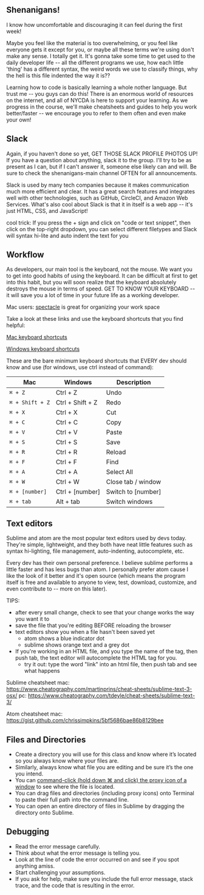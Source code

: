 ## Shenanigans!
I know how uncomfortable and discouraging it can feel during the first week!

Maybe you feel like the material is too overwhelming, or you feel like everyone gets it except for you, or maybe all these terms we're using don't make any sense. I totally get it. It's gonna take some time to get used to the daily developer life -- all the different programs we use, how each little 'thing' has a different syntax, the weird words we use to classify things, why the hell is this file indented the way it is??

Learning how to code is basically learning a whole nother language. But trust me -- you guys can do this! There is an enormous world of resources on the internet, and all of NYCDA is here to support your learning. As we progress in the course, we'll make cheatsheets and guides to help you work better/faster -- we encourage you to refer to them often and even make your own!


## Slack
Again, if you haven't done so yet, GET THOSE SLACK PROFILE PHOTOS UP! If you have a question about anything, slack it to the group. I'll try to be as present as I can, but if I can't answer it, someone else likely can and will. Be sure to check the shenanigans-main channel OFTEN for all announcements.

Slack is used by many tech companies because it makes communication much more efficient and clear. It has a great search features and integrates well with other technologies, such as GitHub, CircleCI, and Amazon Web Services. What's also cool about Slack is that it in itself is a web app -- it's just HTML, CSS, and JavaScript!

cool trick: If you press the + sign and click on "code or text snippet", then click on the top-right dropdown, you can select different filetypes and Slack will syntax hi-lite and auto indent the text for you


## Workflow
As developers, our main tool is the keyboard, not the mouse. We want you to get into good habits of using the keyboard. It can be difficult at first to get into this habit, but you will soon realize that the keyboard absolutely destroys the mouse in terms of speed. GET TO KNOW YOUR KEYBOARD -- it will save you a lot of time in your future life as a working developer.

Mac users: [spectacle](https://www.spectacleapp.com/) is great for organizing your work space

Take a look at these links and use the keyboard shortcuts that you find helpful:

[Mac keyboard shortcuts](https://support.apple.com/en-us/HT201236)

[Windows keyboard shortcuts](https://support.microsoft.com/en-us/help/126449/keyboard-shortcuts-for-windows)

These are the bare minimum keyboard shortcuts that EVERY dev should know and use (for windows, use ctrl instead of command):

Mac | Windows | Description
--- | --- | ---
`⌘ + Z` | Ctrl + Z | Undo
`⌘ + Shift + Z` | Ctrl + Shift + Z | Redo
`⌘ + X` | Ctrl + X | Cut
`⌘ + C` | Ctrl + C | Copy
`⌘ + V` | Ctrl + V | Paste
`⌘ + S` | Ctrl + S | Save
`⌘ + R` | Ctrl + R | Reload
`⌘ + F` | Ctrl + F | Find
`⌘ + A` | Ctrl + A | Select All
`⌘ + W` | Ctrl + W | Close tab / window
`⌘ + [number]` | Ctrl + [number] | Switch to [number]
`⌘ + tab` | Alt + tab | Switch windows

## Text editors
Sublime and atom are the most popular text editors used by devs today. They're simple, lightweight, and they both have neat little features such as syntax hi-lighting, file management, auto-indenting, autocomplete, etc.

Every dev has their own personal preference. I believe sublime performs a little faster and has less bugs than atom. I personally prefer atom cause I like the look of it better and it's open source (which means the program itself is free and available to anyone to view, test, download, customize, and even contribute to -- more on this later).

TIPS:
- after every small change, check to see that your change works the way you want it to
- save the file that you're editing BEFORE reloading the browser
- text editors show you when a file hasn't been saved yet
  - atom shows a blue indicator dot
  - sublime shows orange text and a grey dot
- If you're working in an HTML file, and you type the name of the tag, then push tab, the text editor will autocomplete the HTML tag for you.
  - try it out: type the word "link" into an html file, then push tab and see what happens

Sublime cheatsheet
mac:
https://www.cheatography.com/martinprins/cheat-sheets/sublime-text-3-osx/
pc:
https://www.cheatography.com/tdeyle/cheat-sheets/sublime-text-3/


Atom cheatsheet
mac:
https://gist.github.com/chrissimpkins/5bf5686bae86b8129bee



## Files and Directories
- Create a directory you will use for this class and know where it’s located so you always know where your files are.
- Similarly, always know what file you are editing and be sure it’s the one you intend.
- You can [command-click (hold down ⌘ and click) the proxy icon of a window](http://lifehacker.com/5791407/manage-files-from-their-title-bar-icons-in-os-x) to see where the file is located.
- You can drag files and directories (including proxy icons) onto Terminal to paste their full path into the command line.
- You can open an entire directory of files in Sublime by dragging the directory onto Sublime.

## Debugging
- Read the error message carefully.
- Think about what the error message is telling you.
- Look at the line of code the error occurred on and see if you spot anything amiss.
- Start challenging your assumptions.
- If you ask for help, make sure you include the full error message, stack trace, and the code that is resulting in the error.
